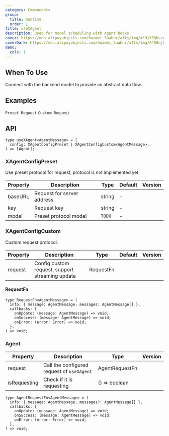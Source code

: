 ```yaml
---
category: Components
group:
  title: Runtime
  order: 1
title: useXAgent
description: Used for model scheduling with Agent hooks.
cover: https://mdn.alipayobjects.com/huamei_7uahnr/afts/img/A*HjY3QKszqFEAAAAAAAAAAAAADrJ8AQ/original
coverDark: https://mdn.alipayobjects.com/huamei_7uahnr/afts/img/A*G8njQogkGwAAAAAAAAAAAAAADrJ8AQ/original
demo:
  cols: 1
---
```


## When To Use

Connect with the backend model to provide an abstract data flow.

## Examples

<!-- prettier-ignore -->
<code src="./demo/preset.tsx" debug>Preset Request</code>
<code src="./demo/custom.tsx">Custom Request</code>

## API

```tsx | pure
type useXAgent<AgentMessage> = (
  config: XAgentConfigPreset | XAgentConfigCustom<AgentMessage>,
) => [Agent];
```

### XAgentConfigPreset

Use preset protocol for request, protocol is not implemented yet.

| Property | Description                | Type   | Default | Version |
| -------- | -------------------------- | ------ | ------- | ------- |
| baseURL  | Request for server address | string | -       |         |
| key      | Request key                | string | -       |         |
| model    | Preset protocol model      | `TODO` | -       |         |

### XAgentConfigCustom

Custom request protocol.

| Property | Description                                     | Type      | Default | Version |
| -------- | ----------------------------------------------- | --------- | ------- | ------- |
| request  | Config custom request, support streaming update | RequestFn |         |         |

#### RequestFn

```tsx | pure
type RequestFn<AgentMessage> = (
  info: { message: AgentMessage; messages: AgentMessage[] },
  callbacks: {
    onUpdate: (message: AgentMessage) => void;
    onSuccess: (message: AgentMessage) => void;
    onError: (error: Error) => void;
  },
) => void;
```

### Agent

| Property     | Description                                | Type           | Version |
| ------------ | ------------------------------------------ | -------------- | ------- |
| request      | Call the configured request of `useXAgent` | AgentRequestFn |         |
| isRequesting | Check if it is requesting                  | () => boolean  |         |

```tsx | pure
type AgentRequestFn<AgentMessage> = (
  info: { message: AgentMessage; messages?: AgentMessage[] },
  callbacks: {
    onUpdate: (message: AgentMessage) => void;
    onSuccess: (message: AgentMessage) => void;
    onError: (error: Error) => void;
  },
) => void;
```
